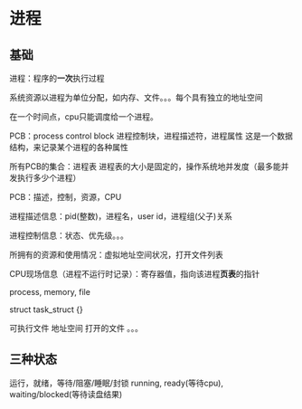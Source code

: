 # 进程

## 基础
进程：程序的**一次**执行过程

系统资源以进程为单位分配，如内存、文件。。。每个具有独立的地址空间

在一个时间点，cpu只能调度给一个进程。

PCB：process control block
进程控制块，进程描述符，进程属性
这是一个数据结构，来记录某个进程的各种属性

所有PCB的集合：进程表
进程表的大小是固定的，操作系统地并发度（最多能并发执行多少个进程）


PCB：描述，控制，资源，CPU

进程描述信息：pid(整数)，进程名，user id，进程组(父子)关系

进程控制信息：状态、优先级。。。

所拥有的资源和使用情况：虚拟地址空间状况，打开文件列表

CPU现场信息（进程不运行时记录）：寄存器值，指向该进程**页表**的指针

process, memory, file

struct task_struct {}

可执行文件
地址空间
打开的文件
。。。

## 三种状态
运行，就绪，等待/阻塞/睡眠/封锁
running, ready(等待cpu), waiting/blocked(等待读盘结果)

